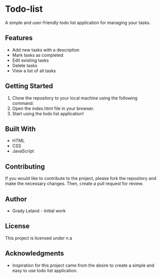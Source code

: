 # Todo-list
A simple and user-friendly todo list application for managing your tasks.

## Features
- Add new tasks with a description
- Mark tasks as completed
- Edit existing tasks
- Delete tasks
- View a list of all tasks

## Getting Started
1. Clone the repository to your local machine using the following command:
2. Open the index.html file in your browser.
3. Start using the todo list application!

## Built With
- HTML
- CSS
- JavaScript

## Contributing
If you would like to contribute to the project, please fork the repository and make the necessary changes. Then, create a pull request for review.

## Author
- Grady Leland - Initial work

## License
This project is licensed under n.a

## Acknowledgments
- Inspiration for this project came from the desire to create a simple and easy to use todo list application.

